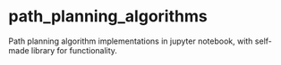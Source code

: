 # path_planning_algorithms
Path planning algorithm implementations in jupyter notebook, with self-made library for functionality.

